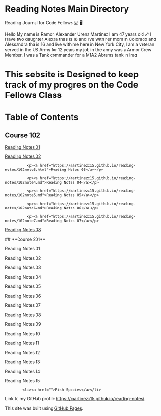 
# **Reading Notes Main Directory**

Reading Journal for Code Fellows :computer: :desktop_computer:

Hello My name is Ramon Alexander Urena Martinez I am 47 years old :sagittarius:
I Have two daughter Alexxa thas is 18 and live with her mom in Colorado and Alessandra tha is 16 and live with me here in New York City,
I am a veteran served in the US Army for 12 years my job in the army was a Armor Crew Member, I was a Tank commander for a M1A2 Abrams tank in Iraq

# **This sebsite is Designed to keep track of my progres on the Code Fellows Class**
 
 # **Table of Contents**
 ## **Course 102**
 
  <nav>
        <link>
              <p><a href="https://martinezx15.github.io/reading-notes/102note1.html">Reading Notes 01</a></p>
              <p><a href="https://martinezx15.github.io/reading-notes/102note2.html">Reading Notes 02</a></p>
 
              <p><a href="https://martinezx15.github.io/reading-notes/102note3.html">Reading Notes 03</a></p>
  
              <p><a href="https://martinezx15.github.io/reading-notes/102note4.md">Reading Notes 04</a></p>
 
              <p><a href="https://martinezx15.github.io/reading-notes/102note5.md">Reading Notes 05</a></p>
 
              <p><a href="https://martinezx15.github.io/reading-notes/102note6.md">Reading Notes 06</a></p>
 
              <p><a href="https://martinezx15.github.io/reading-notes/102note7.md">Reading Notes 07</a></p>
 
  <p><a href="https://martinezx15.github.io/reading-notes/102note8.md">Reading Notes 08</a></p>
      </link> 
 </nav>
 ## **Course 201**
   <nav>
        <link>

 Reading Notes 01
 
 Reading Notes 02
 
 Reading Notes 03
 
 Reading Notes 04
 
 Reading Notes 05
 
 Reading Notes 06
 
 Reading Notes 07
 
 Reading Notes 08
 
 Reading Notes 09
 
 Reading Notes 10
 
 Reading Notes 11
 
 Reading Notes 12
 
 Reading Notes 13
 
 Reading Notes 14
 
 Reading Notes 15
  </link> 
         </nav>
       
            <li><a href="">Fish Species</a></li>
           
 

Link to my GitHub profile https://martinezx15.github.io/reading-notes/  
 
This site was built using [GitHub Pages](https://pages.github.com/).
